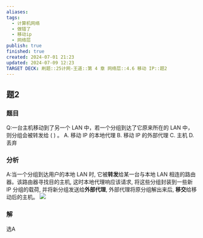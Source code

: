 ```yaml
---
aliases: 
tags:
  - 计算机网络
  - 做错了
  - 移动ip
  - 网络层
publish: true
finished: true
created: 2024-07-01 21:23
updated: 2024-07-09 12:23
TARGET DECK: 刷题::25计网-王道::第 4 章 网络层::4.6 移动 IP::题2
---
```


## 题2
### 题目
Q:一台主机移动到了另一个 LAN 中，若一个分组到达了它原来所在的 LAN 中，则分组会被转发给 ( ) 。
A. 移动 IP 的本地代理
B. 移动 IP 的外部代理
C. 主机
D. 丢弃
### 分析
A:当一个分组到达用户的本地 LAN 时, 它被**转发**给某一台与本地 LAN 相连的路由器。该路由器寻找目的主机, 这时本地代理响应该请求, 将这些分组封装到一些新 IP 分组的载荷, 并将新分组发送给**外部代理**, 外部代理将原分组解出来后, **移交**给移动后的主机。
![](https://img.hwenyi.tech/202407091225298.webp)
### 解
选A


